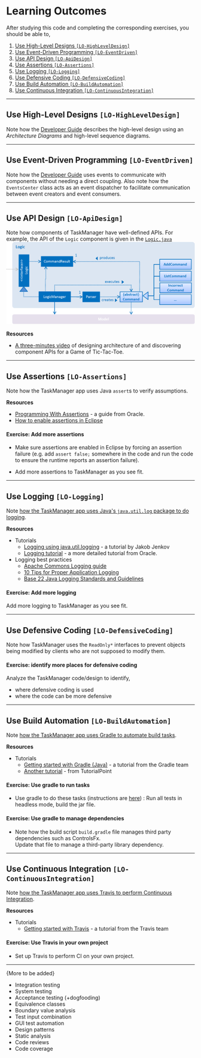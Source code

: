 # Learning Outcomes
After studying this code and completing the corresponding exercises, you should be able to,

1. [Use High-Level Designs `[LO-HighLevelDesign]`](#use-high-level-designs-lo-highleveldesign)
1. [Use Event-Driven Programming `[LO-EventDriven]`](#use-event-driven-programming-lo-eventdriven`)
1. [Use API Design `[LO-ApiDesign]`](#use-api-design-lo-apidesign)
1. [Use Assertions `[LO-Assertions]`](#use-assertions-lo-assertions)
1. [Use Logging `[LO-Logging]`](#use-logging-lo-logging)
1. [Use Defensive Coding `[LO-DefensiveCoding]`](#use-defensive-coding-lo-defensivedoding)
1. [Use Build Automation `[LO-BuildAutomation]`](#use-build-automation-lo-buildautomation)
1. [Use Continuous Integration `[LO-ContinuousIntegration]`](#use-continuous-integration-lo-continuousintegration)

------------------------------------------------------------------------------------------------------

## Use High-Level Designs `[LO-HighLevelDesign]`

Note how the [Developer Guide](DeveloperGuide.md#architecture) describes the high-level design using an
_Architecture Diagrams_ and high-level sequence diagrams.

------------------------------------------------------------------------------------------------------

## Use Event-Driven Programming `[LO-EventDriven]`

Note how the [Developer Guide](DeveloperGuide.md#architecture) uses events to communicate with components 
without needing a direct coupling. Also note how the `EventsCenter` class acts as an event dispatcher to
facilitate communication between event creators and event consumers.

------------------------------------------------------------------------------------------------------

## Use API Design `[LO-ApiDesign]`

Note how components of TaskManager have well-defined APIs. For example, the API of the `Logic` component
is given in the [`Logic.java`](../src/main/java/seedu/address/logic/Logic.java)
<img src="images/LogicClassDiagram.png" width="800"><br>

**Resources**
* [A three-minutes video](https://www.youtube.com/watch?v=Un80XoRT1ME) of designing architecture of and 
  discovering component APIs for a Game of Tic-Tac-Toe. 

------------------------------------------------------------------------------------------------------

## Use Assertions `[LO-Assertions]`

Note how the TaskManager app uses Java `assert`s to verify assumptions.

**Resources**
 * [Programming With Assertions](http://docs.oracle.com/javase/6/docs/technotes/guides/language/assert.html) - a 
     guide from Oracle. 
 * [How to enable assertions in Eclipse](http://stackoverflow.com/questions/5509082/eclipse-enable-assertions)
 
#### Exercise: Add more assertions
 * Make sure assertions are enabled in Eclipse by forcing an assertion failure (e.g. add `assert false;` somewhere in 
 the code and run the code to ensure the runtime reports an assertion failure).
 
 * Add more assertions to TaskManager as you see fit.
 
------------------------------------------------------------------------------------------------------

## Use Logging `[LO-Logging]`

Note [how the TaskManager app uses Java's `java.util.log` package to do logging](DeveloperGuide.md#logging).

**Resources**
 * Tutorials
   * [Logging using java.util.logging](http://tutorials.jenkov.com/java-logging/index.html) - a tutorial by Jakob Jenkov
   * [Logging tutorial](http://docs.oracle.com/javase/7/docs/technotes/guides/logging/overview.html) - a more detailed 
   tutorial from Oracle.
 * Logging best practices 
   * [Apache Commons Logging guide](http://commons.apache.org/proper/commons-logging/guide.html#Message_PrioritiesLevels)
   * [10 Tips for Proper Application Logging](https://www.javacodegeeks.com/2011/01/10-tips-proper-application-logging.html)
   * [Base 22 Java Logging Standards and Guidelines](https://wiki.base22.com/display/btg/Java+Logging+Standards+and+Guidelines)

#### Exercise: Add more logging
 Add more logging to TaskManager as you see fit.
 
------------------------------------------------------------------------------------------------------
 
## Use Defensive Coding `[LO-DefensiveCoding]`
 
 Note how TaskManager uses the `ReadOnly*` interfaces to prevent objects being modified by clients who are not 
 supposed to modify them.
 
#### Exercise: identify more places for defensive coding
  Analyze the TaskManager code/design to identify,
   * where defensive coding is used
   * where the code can be more defensive

------------------------------------------------------------------------------------------------------

## Use Build Automation `[LO-BuildAutomation]`

Note [how the TaskManager app uses Gradle to automate build tasks](UsingGradle.md).

**Resources**
 * Tutorials
   * [Getting started with Gradle (Java)](https://gradle.org/getting-started-gradle-java/) - a tutorial from the Gradle team
   * [Another tutorial](http://www.tutorialspoint.com/gradle/) - from TutorialPoint 
 
#### Exercise: Use gradle to run tasks
 * Use gradle to do these tasks (instructions are [here](UsingGradle.md)) 
   : Run all tests in headless mode, build the jar file.
   
#### Exercise: Use gradle to manage dependencies
 * Note how the build script `build.gradle` file manages third party dependencies such as ControlsFx. <br>
   Update that file to manage a third-party library dependency.

------------------------------------------------------------------------------------------------------

## Use Continuous Integration `[LO-ContinuousIntegration]`

Note [how the TaskManager app uses Travis to perform Continuous Integration](UsingTravis.md).

**Resources**
 * Tutorials
   * [Getting started with Travis](https://docs.travis-ci.com/user/getting-started/) - a tutorial from the Travis team
 
#### Exercise: Use Travis in your own project
 * Set up Travis to perform CI on your own project.
 
------------------------------------------------------------------------------------------------------

{More to be added}
* Integration testing
* System testing
* Acceptance testing (+dogfooding)
* Equivalence classes
* Boundary value analysis
* Test input combination
* GUI test automation
* Design patterns
* Static analysis
* Code reviews
* Code coverage


